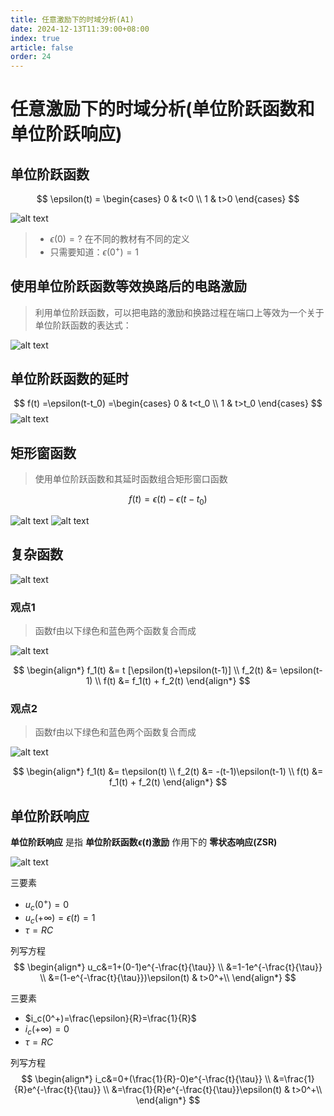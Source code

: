 ```yaml
---
title: 任意激励下的时域分析(A1)
date: 2024-12-13T11:39:00+08:00
index: true
article: false
order: 24
---
```


# 任意激励下的时域分析(单位阶跃函数和单位阶跃响应)

## 单位阶跃函数

$$
\epsilon(t) =
\begin{cases}
    0 & t<0 \\
    1 & t>0
\end{cases}
$$ 

![alt text](assets/images/image-26.png)

<Desmos :expressions="[
    {latex:`\\epsilon(t)=\\left\\{t<0:0,t>0:1\\right\\}`}
]"/>


> - $ϵ(0)=?$ 在不同的教材有不同的定义
> - 只需要知道：$ϵ(0^+)=1$

## 使用单位阶跃函数等效换路后的电路激励

> 利用单位阶跃函数，可以把电路的激励和换路过程在端口上等效为一个关于单位阶跃函数的表达式：

![alt text](assets/images/image-27.png)

## 单位阶跃函数的延时


$$
f(t)
=\epsilon(t-t_0)
=\begin{cases}
    0 & t<t_0 \\
    1 & t>t_0
\end{cases}
$$ 
![alt text](assets/images/image-28.png)

<Desmos :expressions="[
        {latex:`\\epsilon(t)=\\left\\{t<0:0,t>0:1\\right\\}`,hidden:true},
        {latex:`\\f(t)=\\epsilon(t-t_{0})`},
        {latex:`t_{0}=1`,playing:true, sliderBounds: {min: '0'}}
    ]"
/>

## 矩形窗函数

> 使用单位阶跃函数和其延时函数组合矩形窗口函数

$$
f(t) = \epsilon(t)-\epsilon(t-t_0)
$$

![alt text](assets/images/image-30.png)
![alt text](assets/images/image-32.png)


<Desmos :expressions="[
        {latex:`\\epsilon(t)=\\left\\{t<0:0,t>0:1\\right\\}`,hidden:true},
        {latex:`\\f(t)=\\epsilon(t)-\\epsilon(t-t_{0})`},
        {latex:`t_{0}=1`,playing:true, sliderBounds: {min: '0'}}
    ]"
/>

## 复杂函数

![alt text](assets/images/image-29.png)


### 观点1

> 函数f由以下绿色和蓝色两个函数复合而成

![alt text](assets/images/image-31.png)

$$
\begin{align*}
    f_1(t) &= t [\epsilon(t)+\epsilon(t-1)] \\
    f_2(t) &= \epsilon(t-1) \\
    f(t) &= f_1(t) + f_2(t)
\end{align*}
$$

<Desmos :expressions="[
        {latex:`\\epsilon(t)=\\left\\{t<0:0,t>0:1\\right\\}`,hidden:true},
        {latex:`\\f_1(t)=t(\\epsilon(t)-\\epsilon(t-t_{0}))`},
        {latex:`\\f_2(t)=\\epsilon(t-t_{0})`},
        {latex:`\\f(t)=f_1(t)+f_2(t)`},
        {latex:`t_{0}=1`,playing:true, sliderBounds: {min: '0'}}
    ]"
/>

### 观点2

> 函数f由以下绿色和蓝色两个函数复合而成

![alt text](assets/images/image-33.png)

$$
\begin{align*}
    f_1(t) &= t\epsilon(t) \\
    f_2(t) &= -(t-1)\epsilon(t-1) \\
    f(t) &= f_1(t) + f_2(t)
\end{align*}
$$

<Desmos :expressions="[
        {latex:`\\epsilon(t)=\\left\\{t<0:0,t>0:1\\right\\}`,hidden:true},
        {latex:`\\f_1(t)=t\\epsilon(t)`},
        {latex:`\\f_2(t)=-(t-t_{0})\\epsilon(t-t_{0})`},
        {latex:`\\f(t)=f_1(t)+f_2(t)`},
        {latex:`t_{0}=1`,playing:true,sliderBounds: {min: '0'}}
    ]"
/>


## 单位阶跃响应

**单位阶跃响应** 是指 **单位阶跃函数$\epsilon(t)$激励** 作用下的 **零状态响应(ZSR)**

![alt text](assets/images/image-34.png)

三要素
- $u_c(0^+)=0$
- $u_c(+\infty)=\epsilon(t)=1$
- $\tau=RC$

列写方程
$$
\begin{align*}
    u_c&=1+(0-1)e^{-\frac{t}{\tau}} \\
       &=1-1e^{-\frac{t}{\tau}} \\
       &=(1-e^{-\frac{t}{\tau}})\epsilon(t) & t>0^+\\
\end{align*}
$$

三要素
- $i_c(0^+)=\frac{\epsilon}{R}=\frac{1}{R}$
- $i_c(+\infty)=0$
- $\tau=RC$

列写方程
$$
\begin{align*}
    i_c&=0+(\frac{1}{R}-0)e^{-\frac{t}{\tau}} \\
       &=\frac{1}{R}e^{-\frac{t}{\tau}} \\
       &=\frac{1}{R}e^{-\frac{t}{\tau}}\epsilon(t) & t>0^+\\
\end{align*}
$$